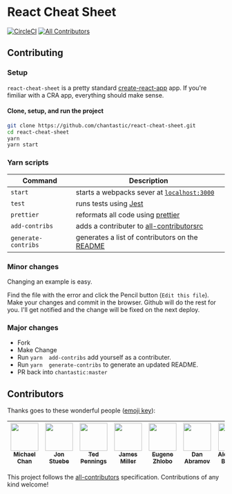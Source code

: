 # React Cheat Sheet
[![CircleCI](https://circleci.com/gh/chantastic/react-cheat-sheet.svg?style=svg)](https://circleci.com/gh/chantastic/react-cheat-sheet)
[![All Contributors](https://img.shields.io/badge/all_contributors-7-orange.svg?style=flat-square)](#contributors)

## Contributing

### Setup

`react-cheat-sheet` is a pretty standard [create-react-app](https://github.com/facebookincubator/create-react-app) app. If you're fimiliar with a CRA app, everything should make sense.

#### Clone, setup, and run the project
```bash
git clone https://github.com/chantastic/react-cheat-sheet.git
cd react-cheat-sheet
yarn
yarn start
```

### Yarn scripts

| Command | Description |
| --- | --- |
| `start` | starts a webpacks sever at [`localhost:3000`](localhost:3000) |
| `test` | runs tests using [Jest](https://facebook.github.io/jest/) |
| `prettier`| reformats all code using [prettier](https://github.com/prettier/prettier) |
| `add-contribs` | adds a contributer to [all-contributorsrc](./.all-contributorsrc) |
| `generate-contribs` | generates a list of contributors on the [README](./README.md) |

### Minor changes
Changing an example is easy.

Find the file with the error and click the Pencil button (`Edit this file`).
Make your changes and commit in the browser.
Github will do the rest for you.
I'll get notified and the change will be fixed on the next deploy.

### Major changes
* Fork
* Make Change
* Run `yarn  add-contribs` add yourself as a contributer.
* Run `yarn  generate-contribs` to generate an updated README.
* PR back into `chantastic:master`

## Contributors

Thanks goes to these wonderful people ([emoji key](https://github.com/kentcdodds/all-contributors#emoji-key)):

<!-- ALL-CONTRIBUTORS-LIST:START - Do not remove or modify this section -->
| [<img src="https://avatars1.githubusercontent.com/u/658360?v=3" width="64px;"/><br /><sub>Michael Chan</sub>](http://twitter.com/chantastic)<br /> | [<img src="https://avatars3.githubusercontent.com/u/156722?v=3" width="64px;"/><br /><sub>Jon Stuebe</sub>](http://jonstuebe.com)<br /> | [<img src="https://avatars2.githubusercontent.com/u/310323?v=3" width="64px;"/><br /><sub>Ted Pennings</sub>](http://ted.pennin.gs/)<br /> | [<img src="https://avatars3.githubusercontent.com/u/4595?v=3" width="64px;"/><br /><sub>James Miller</sub>](http://www.bensie.com)<br /> | [<img src="https://avatars1.githubusercontent.com/u/974552?v=3" width="64px;"/><br /><sub>Eugene Zhlobo</sub>](https://github.com/ezhlobo)<br /> | [<img src="https://avatars3.githubusercontent.com/u/810438?v=3" width="64px;"/><br /><sub>Dan Abramov</sub>](http://twitter.com/dan_abramov)<br /> | [<img src="https://avatars2.githubusercontent.com/u/576455?v=3" width="64px;"/><br /><sub>Alexander Burtsev</sub>](http://burtsev.me)<br /> |
| :---: | :---: | :---: | :---: | :---: | :---: | :---: |
<!-- ALL-CONTRIBUTORS-LIST:END -->

This project follows the [all-contributors](https://github.com/kentcdodds/all-contributors) specification. Contributions of any kind welcome!
